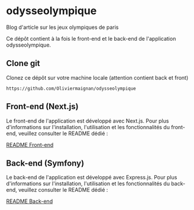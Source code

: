# odysseolympique
Blog d'article sur les jeux olympiques de paris 


Ce dépôt contient à la fois le front-end et le back-end de l'application odysseolympique.

## Clone git

Clonez ce dépôt sur votre machine locale (attention contient back et front)

```https://github.com/Oliviermaignan/odysseolympique```


## Front-end (Next.js)

Le front-end de l'application est développé avec Next.js. Pour plus d'informations sur l'installation, l'utilisation et les fonctionnalités du front-end, veuillez consulter le README dédié :

[README Front-end](https://github.com/Oliviermaignan/odysseolympique/blob/main/frontend/README.md)

## Back-end (Symfony)

Le back-end de l'application est développé avec Express.js. Pour plus d'informations sur l'installation, l'utilisation et les fonctionnalités du back-end, veuillez consulter le README dédié :

[README Back-end](https://github.com/Oliviermaignan/odysseolympique/blob/main/backend/README.md)
